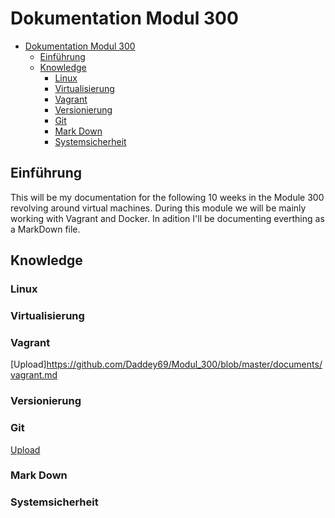 # Dokumentation Modul 300
- [Dokumentation Modul 300](#dokumentation-modul-300)
  - [Einführung](#einf%c3%bchrung)
  - [Knowledge](#knowledge)
    - [Linux](#linux)
    - [Virtualisierung](#virtualisierung)
    - [Vagrant](#vagrant)
    - [Versionierung](#versionierung)
    - [Git](#git)
    - [Mark Down](#mark-down)
    - [Systemsicherheit](#systemsicherheit)

## Einführung
This will be my documentation for the following 10 weeks in the Module 300 revolving around virtual machines. During this module we will be mainly working with Vagrant and Docker. In adition I'll be documenting everthing as a MarkDown file.

## Knowledge
### Linux

### Virtualisierung

### Vagrant
[Upload]https://github.com/Daddey69/Modul_300/blob/master/documents/vagrant.md

### Versionierung

### Git
[Upload](https://github.com/Daddey69/Modul_300/blob/master/documents/Git.md)

### Mark Down

### Systemsicherheit



